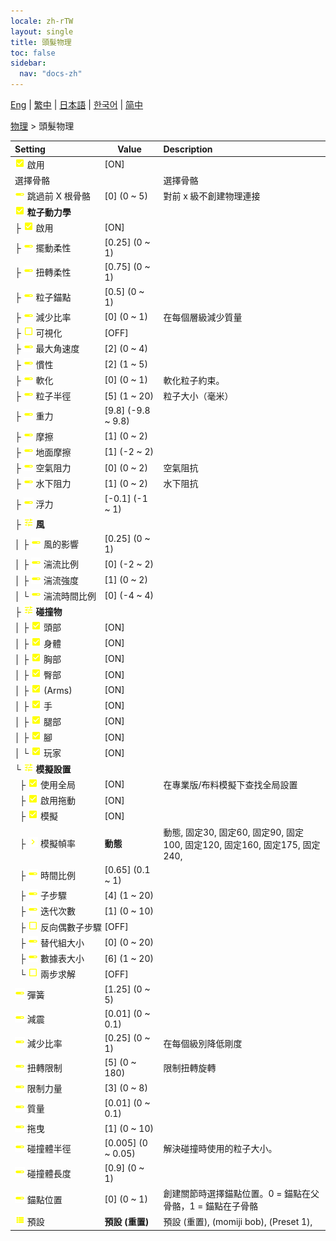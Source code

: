 ```yaml
---
locale: zh-rTW
layout: single
title: 頭髮物理
toc: false
sidebar:
  nav: "docs-zh"
---
```

[Eng](/dancexr/menu/2025.4/actor/hair_physics) | [繁中](/tw/dancexr/menu/2025.4/actor/hair_physics) | [日本語](/jp/dancexr/menu/2025.4/actor/hair_physics) | [한국어](/kr/dancexr/menu/2025.4/actor/hair_physics) | [简中](/zh/dancexr/menu/2025.4/actor/hair_physics)

[物理](../menu#物理) > 頭髮物理



| Setting | Value | Description |
| :--- | --- | :--- |
|<nobr><img src="/images/icon/ic_check_on.png" alt="check on icon"/> 啟用</nobr>| [ON] | 
|<nobr> 選擇骨骼</nobr>|| 選擇骨骼
|<nobr><img src="/images/icon/ic_slider.png" alt="slider icon"/> 跳過前 X 根骨骼</nobr>| [0] (0 ~ 5) | 對前 x 級不創建物理連接
|<nobr><img src="/images/icon/ic_check_on.png" alt="check on icon"/> <b>粒子動力學</b></nobr>| | 
|<nobr>├&nbsp;<img src="/images/icon/ic_check_on.png" alt="check on icon"/> 啟用</nobr>| [ON] | 
|<nobr>├&nbsp;<img src="/images/icon/ic_slider.png" alt="slider icon"/> 擺動柔性</nobr>| [0.25] (0 ~ 1) | 
|<nobr>├&nbsp;<img src="/images/icon/ic_slider.png" alt="slider icon"/> 扭轉柔性</nobr>| [0.75] (0 ~ 1) | 
|<nobr>├&nbsp;<img src="/images/icon/ic_slider.png" alt="slider icon"/> 粒子錨點</nobr>| [0.5] (0 ~ 1) | 
|<nobr>├&nbsp;<img src="/images/icon/ic_slider.png" alt="slider icon"/> 減少比率</nobr>| [0] (0 ~ 1) | 在每個層級減少質量
|<nobr>├&nbsp;<img src="/images/icon/ic_check_off.png" alt="check off icon"/> 可視化</nobr>| [OFF] | 
|<nobr>├&nbsp;<img src="/images/icon/ic_slider.png" alt="slider icon"/> 最大角速度</nobr>| [2] (0 ~ 4) | 
|<nobr>├&nbsp;<img src="/images/icon/ic_slider.png" alt="slider icon"/> 慣性</nobr>| [2] (1 ~ 5) | 
|<nobr>├&nbsp;<img src="/images/icon/ic_slider.png" alt="slider icon"/> 軟化</nobr>| [0] (0 ~ 1) | 軟化粒子約束。
|<nobr>├&nbsp;<img src="/images/icon/ic_slider.png" alt="slider icon"/> 粒子半徑</nobr>| [5] (1 ~ 20) | 粒子大小（毫米）
|<nobr>├&nbsp;<img src="/images/icon/ic_slider.png" alt="slider icon"/> 重力</nobr>| [9.8] (-9.8 ~ 9.8) | 
|<nobr>├&nbsp;<img src="/images/icon/ic_slider.png" alt="slider icon"/> 摩擦</nobr>| [1] (0 ~ 2) | 
|<nobr>├&nbsp;<img src="/images/icon/ic_slider.png" alt="slider icon"/> 地面摩擦</nobr>| [1] (-2 ~ 2) | 
|<nobr>├&nbsp;<img src="/images/icon/ic_slider.png" alt="slider icon"/> 空氣阻力</nobr>| [0] (0 ~ 2) | 空氣阻抗
|<nobr>├&nbsp;<img src="/images/icon/ic_slider.png" alt="slider icon"/> 水下阻力</nobr>| [1] (0 ~ 2) | 水下阻抗
|<nobr>├&nbsp;<img src="/images/icon/ic_slider.png" alt="slider icon"/> 浮力</nobr>| [-0.1] (-1 ~ 1) | 
|<nobr>├&nbsp;<img src="/images/icon/ic_tune.png" alt="tune icon"/> <b>風</b></nobr>| | 
|<nobr>│&nbsp;├&nbsp;<img src="/images/icon/ic_slider.png" alt="slider icon"/> 風的影響</nobr>| [0.25] (0 ~ 1) | 
|<nobr>│&nbsp;├&nbsp;<img src="/images/icon/ic_slider.png" alt="slider icon"/> 湍流比例</nobr>| [0] (-2 ~ 2) | 
|<nobr>│&nbsp;├&nbsp;<img src="/images/icon/ic_slider.png" alt="slider icon"/> 湍流強度</nobr>| [1] (0 ~ 2) | 
|<nobr>│&nbsp;└&nbsp;<img src="/images/icon/ic_slider.png" alt="slider icon"/> 湍流時間比例</nobr>| [0] (-4 ~ 4) | 
|<nobr>├&nbsp;<img src="/images/icon/ic_tune.png" alt="tune icon"/> <b>碰撞物</b></nobr>| | 
|<nobr>│&nbsp;├&nbsp;<img src="/images/icon/ic_check_on.png" alt="check on icon"/> 頭部</nobr>| [ON] | 
|<nobr>│&nbsp;├&nbsp;<img src="/images/icon/ic_check_on.png" alt="check on icon"/> 身體</nobr>| [ON] | 
|<nobr>│&nbsp;├&nbsp;<img src="/images/icon/ic_check_on.png" alt="check on icon"/> 胸部</nobr>| [ON] | 
|<nobr>│&nbsp;├&nbsp;<img src="/images/icon/ic_check_on.png" alt="check on icon"/> 臀部</nobr>| [ON] | 
|<nobr>│&nbsp;├&nbsp;<img src="/images/icon/ic_check_on.png" alt="check on icon"/> (Arms)</nobr>| [ON] | 
|<nobr>│&nbsp;├&nbsp;<img src="/images/icon/ic_check_on.png" alt="check on icon"/> 手</nobr>| [ON] | 
|<nobr>│&nbsp;├&nbsp;<img src="/images/icon/ic_check_on.png" alt="check on icon"/> 腿部</nobr>| [ON] | 
|<nobr>│&nbsp;├&nbsp;<img src="/images/icon/ic_check_on.png" alt="check on icon"/> 腳</nobr>| [ON] | 
|<nobr>│&nbsp;└&nbsp;<img src="/images/icon/ic_check_on.png" alt="check on icon"/> 玩家</nobr>| [ON] | 
|<nobr>└&nbsp;<img src="/images/icon/ic_tune.png" alt="tune icon"/> <b>模擬設置</b></nobr>| | 
|<nobr>&nbsp;&nbsp;├&nbsp;<img src="/images/icon/ic_check_on.png" alt="check on icon"/> 使用全局</nobr>| [ON] | 在專業版/布料模擬下查找全局設置
|<nobr>&nbsp;&nbsp;├&nbsp;<img src="/images/icon/ic_check_on.png" alt="check on icon"/> 啟用拖動</nobr>| [ON] | 
|<nobr>&nbsp;&nbsp;├&nbsp;<img src="/images/icon/ic_check_on.png" alt="check on icon"/> 模擬</nobr>| [ON] | 
|<nobr>&nbsp;&nbsp;├&nbsp;<img src="/images/icon/ic_chevron.png" alt="chevron icon"/> 模擬幀率</nobr>| **動態** | 動態, 固定30, 固定60, 固定90, 固定100, 固定120, 固定160, 固定175, 固定240,  |
|<nobr>&nbsp;&nbsp;├&nbsp;<img src="/images/icon/ic_slider.png" alt="slider icon"/> 時間比例</nobr>| [0.65] (0.1 ~ 1) | 
|<nobr>&nbsp;&nbsp;├&nbsp;<img src="/images/icon/ic_slider.png" alt="slider icon"/> 子步驟</nobr>| [4] (1 ~ 20) | 
|<nobr>&nbsp;&nbsp;├&nbsp;<img src="/images/icon/ic_slider.png" alt="slider icon"/> 迭代次數</nobr>| [1] (0 ~ 10) | 
|<nobr>&nbsp;&nbsp;├&nbsp;<img src="/images/icon/ic_check_off.png" alt="check off icon"/> 反向偶數子步驟</nobr>| [OFF] | 
|<nobr>&nbsp;&nbsp;├&nbsp;<img src="/images/icon/ic_slider.png" alt="slider icon"/> 替代組大小</nobr>| [0] (0 ~ 20) | 
|<nobr>&nbsp;&nbsp;├&nbsp;<img src="/images/icon/ic_slider.png" alt="slider icon"/> 數據表大小</nobr>| [6] (1 ~ 20) | 
|<nobr>&nbsp;&nbsp;└&nbsp;<img src="/images/icon/ic_check_off.png" alt="check off icon"/> 兩步求解</nobr>| [OFF] | 
|<nobr><img src="/images/icon/ic_slider.png" alt="slider icon"/> 彈簧</nobr>| [1.25] (0 ~ 5) | 
|<nobr><img src="/images/icon/ic_slider.png" alt="slider icon"/> 減震</nobr>| [0.01] (0 ~ 0.1) | 
|<nobr><img src="/images/icon/ic_slider.png" alt="slider icon"/> 減少比率</nobr>| [0.25] (0 ~ 1) | 在每個級別降低剛度
|<nobr><img src="/images/icon/ic_slider.png" alt="slider icon"/> 扭轉限制</nobr>| [5] (0 ~ 180) | 限制扭轉旋轉
|<nobr><img src="/images/icon/ic_slider.png" alt="slider icon"/> 限制力量</nobr>| [3] (0 ~ 8) | 
|<nobr><img src="/images/icon/ic_slider.png" alt="slider icon"/> 質量</nobr>| [0.01] (0 ~ 0.1) | 
|<nobr><img src="/images/icon/ic_slider.png" alt="slider icon"/> 拖曳</nobr>| [1] (0 ~ 10) | 
|<nobr><img src="/images/icon/ic_slider.png" alt="slider icon"/> 碰撞體半徑</nobr>| [0.005] (0 ~ 0.05) | 解決碰撞時使用的粒子大小。
|<nobr><img src="/images/icon/ic_slider.png" alt="slider icon"/> 碰撞體長度</nobr>| [0.9] (0 ~ 1) | 
|<nobr><img src="/images/icon/ic_slider.png" alt="slider icon"/> 錨點位置</nobr>| [0] (0 ~ 1) | 創建關節時選擇錨點位置。0 = 錨點在父骨骼，1 = 錨點在子骨骼
|<nobr><img src="/images/icon/ic_list.png" alt="list icon"/> 預設</nobr>| **預設 (重置)** | 預設 (重置), (momiji bob), (Preset 1),  |
